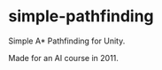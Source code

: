 simple-pathfinding
==============

Simple A* Pathfinding for Unity.

Made for an AI course in 2011.
